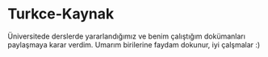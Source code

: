 # Turkce-Kaynak
Üniversitede derslerde yararlandığımız ve benim çalıştığım dokümanları paylaşmaya karar verdim. Umarım birilerine faydam dokunur, iyi çalşmalar :)
